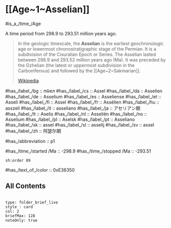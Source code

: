 # [[Age~1~Asselian]]

#is_a_/time_/Age 

A time period from 298.9 to 293.51 million years ago. 

> In the geologic timescale, the **Asselian** is the earliest geochronologic age or lowermost chronostratigraphic stage of the Permian. It is a subdivision of the Cisuralian Epoch or Series. The Asselian lasted between 298.9 and 293.52 million years ago (Ma). It was preceded by the Gzhelian (the latest or uppermost subdivision in the Carboniferous) and followed by the [[Age~2~Sakmarian]].
>
> [Wikipedia](https://en.wikipedia.org/wiki/Asselian)

#has_/label_/bg  :: пѿел
#has_/label_/cs  :: Assel
#has_/label_/da  :: Asselien
#has_/label_/de  :: Asselium
#has_/label_/es  :: Asseliense
#has_/label_/et  :: Asseli
#has_/label_/fi  :: Assel
#has_/label_/fr  :: Assélien
#has_/label_/hu  :: asszeli
#has_/label_/it  :: asseliano
#has_/label_/ja  :: アセリアン期
#has_/label_/lt  :: Aselis
#has_/label_/nl  :: Asseliën
#has_/label_/no  :: Asselium
#has_/label_/pl  :: Aselsk
#has_/label_/pt  :: Asseliano
#has_/label_/sk  :: assel
#has_/label_/sl  :: asselij
#has_/label_/sv  :: assel
#has_/label_/zh  :: 阿瑟尔期

#has_/abbreviation :: p1

#has_/time_/started /Ma :: -298.9 
#has_/time_/stopped /Ma :: -293.51 

    sh:order 89 

#has_/text_of_/color :: 0xE36350

## All Contents

```folderv
```

```ccard
type: folder_brief_live
style : card
col: 2
briefMax: 128
noteOnly: true
```


